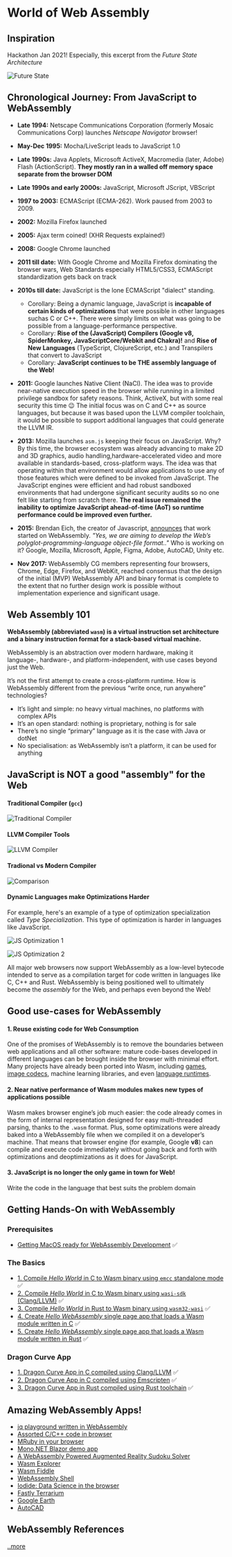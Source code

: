 # World of Web Assembly

## Inspiration

Hackathon Jan 2021! Especially, this excerpt from the _Future State Architecture_

![Future State](https://us-east-1-anand-files.s3.amazonaws.com/future-state-excerpt.png)

## Chronological Journey: From JavaScript to WebAssembly

- **Late 1994:** Netscape Communications Corporation (formerly Mosaic Communications Corp) launches _Netscape Navigator_ browser!
- **May-Dec 1995:** Mocha/LiveScript leads to JavaScript 1.0
- **Late 1990s:** Java Applets, Microsoft ActiveX, Macromedia (later, Adobe) Flash (ActionScript). **They mostly ran in a walled off memory space separate from the browser DOM**
- **Late 1990s and early 2000s:** JavaScript, Microsoft JScript, VBScript
- **1997 to 2003:** ECMAScript (ECMA-262). Work paused from 2003 to 2009.
- **2002:** Mozilla Firefox launched
- **2005:** Ajax term coined! (XHR Requests explained!)
- **2008:** Google Chrome launched
- **2011 till date:** With Google Chrome and Mozilla Firefox dominating the browser wars, Web Standards especially HTML5/CSS3, ECMAScript standardization gets back on track
- **2010s till date:** JavaScript is the lone ECMAScript "dialect" standing.

  - Corollary: Being a dynamic language, JavaScript is **incapable of certain kinds of optimizations** that were possible in other languages suchas C or C++. There were simply limits on what was going to be possible from a language-performance perspective.
  - Corollary: **Rise of the (JavaScript) Compilers (Google v8, SpiderMonkey, JavaScriptCore/Webkit and Chakra)!** and **Rise of New Languages** (TypeScript, ClojureScript, etc.) and Transpilers that convert to JavaScript
  - Corollary: **JavaScript continues to be THE assembly language of the Web!**

- **2011:** Google launches Native Client (NaCl). The idea was to provide near-native execution speed in the browser while running in a limited privilege sandbox for safety reasons. Think, ActiveX, but with some real security this time :wink: The initial focus was on C and C++ as source languages, but because it was based upon the LLVM compiler toolchain, it would be possible to support additional languages that could generate the LLVM IR.
- **2013:** Mozilla launches `asm.js` keeping their focus on JavaScript. Why? By this time, the browser ecosystem was already advancing to make 2D and 3D graphics, audio handling,hardware-accelerated video and more available in standards-based, cross-platform ways. The idea was that operating within that environment would allow applications to use any of those features which were defined to be invoked from JavaScript. The JavaScript engines were efficient and had robust sandboxed environments that had undergone significant security audits so no one felt like starting from scratch there. **The real issue remained the inability to optimize JavaScript ahead-of-time (AoT) so runtime performance could be improved even further.**
- **2015:** Brendan Eich, the creator of Javascript, [announces](https://brendaneich.com/2015/06/from-asm-js-to-webassembly/) that work started on WebAssembly. _"Yes, we are aiming to develop the Web’s polyglot-programming-language object-file format.."_ Who is working on it? Google, Mozilla, Microsoft, Apple, Figma, Adobe, AutoCAD, Unity etc.
- **Nov 2017:** WebAssembly CG members representing four browsers, Chrome, Edge, Firefox, and WebKit, reached consensus that the design of the initial (MVP) WebAssembly API and binary format is complete to the extent that no further design work is possible without implementation experience and significant usage.

## Web Assembly 101

**WebAssembly (abbreviated `wasm`) is a virtual instruction set architecture and a binary instruction format for a stack-based virtual machine.**

WebAssembly is an abstraction over modern hardware, making it language-, hardware-,
and platform-independent, with use cases beyond just the
Web.

It’s not the first attempt to create a cross-platform runtime. How is WebAssembly different from the previous “write once, run anywhere” technologies?

- It’s light and simple: no heavy virtual machines, no platforms with complex APIs
- It’s an open standard: nothing is proprietary, nothing is for sale
- There’s no single “primary” language as it is the case with Java or dotNet
- No specialisation: as WebAssembly isn’t a platform, it can be used for anything

## JavaScript is NOT a good "assembly" for the Web

#### Traditional Compiler (`gcc`)

![Traditional Compiler](https://us-east-1-anand-files.s3.amazonaws.com/traditional-compiler.png)

#### LLVM Compiler Tools

![LLVM Compiler](https://us-east-1-anand-files.s3.amazonaws.com/llvm-compiler.png)

#### Tradional vs Modern Compiler

![Comparison](https://us-east-1-anand-files.s3.amazonaws.com/tradition-vs-llvm-compiler-comparison.png)

#### Dynamic Languages make Optimizations Harder

For example, here's an example of a type of optimization specialization called _Type Specialization_. This type of optimization is harder in languages like JavaScript.

![JS Optimization 1](https://us-east-1-anand-files.s3.amazonaws.com/javascript-optimization-1.png)

![JS Optimization 2](https://us-east-1-anand-files.s3.amazonaws.com/javascript-optimization-2.png)

All major web browsers now support WebAssembly as a low-level bytecode intended to serve as a compilation target for code written in languages like C, C++ and Rust. WebAssembly is being positioned well to ultimately become the _assembly_ for the Web, and perhaps even beyond the Web!

## Good use-cases for WebAssembly

#### 1. Reuse existing code for Web Consumption

One of the promises of WebAssembly is to remove the boundaries between web applications and all other software: mature code-bases developed in different languages can be brought inside the browser with minimal effort. Many projects have already been ported into Wasm, including [games](http://wasm.continuation-labs.com/d3demo/), [image codecs](https://squoosh.app/), machine learning libraries, and even [language runtimes](https://ruby.dj/).

#### 2. Near native performance of Wasm modules makes new types of applications possible

Wasm makes browser engine’s job much easier: the code already comes in the form of internal representation designed for easy multi-threaded parsing, thanks to the `.wasm` format. Plus, some optimizations were already baked into a WebAssembly file when we compiled it on a developer’s machine. That means that browser engine (for example, Google **v8**) can compile and execute code immediately without going back and forth with optimizations and deoptimizations as it does for JavaScript.

#### 3. JavaScript is no longer the only game in town for Web!

Write the code in the language that best suits the problem domain

## Getting Hands-On with WebAssembly

### Prerequisites

- [Getting MacOS ready for WebAssembly Development](https://github.com/indrayam/wasm-hackathon/blob/main/nerd-notes/install-wasm-tools.md) ✅

### The Basics

- [1. Compile _Hello World_ in C to Wasm binary using `emcc` standalone mode](https://github.com/indrayam/wasm-hackathon/blob/main/nerd-notes/hello-world-in-c-emcc.md) ✅
- [2. Compile _Hello World_ in C to Wasm binary using `wasi-sdk` (Clang/LLVM)](https://github.com/indrayam/wasm-hackathon/blob/main/nerd-notes/hello-world-in-c-wasi-sdk.md) ✅
- [3. Compile _Hello World_ in Rust to Wasm binary using `wasm32-wasi`](https://github.com/indrayam/wasm-hackathon/blob/main/nerd-notes/hello-world-in-rust.md) ✅
- [4. Create _Hello WebAssembly_ single page app that loads a Wasm module written in C](https://github.com/indrayam/wasm-hackathon/blob/main/nerd-notes/hello-webassembly-in-c.md) ✅
- [5. Create _Hello WebAssembly_ single page app that loads a Wasm module written in Rust](https://github.com/indrayam/wasm-hackathon/blob/main/nerd-notes/hello-webassembly-in-rust.md) ✅

### Dragon Curve App

- [1. Dragon Curve App in C compiled using Clang/LLVM](https://github.com/indrayam/wasm-hackathon/blob/main/nerd-notes/c-to-web-assembly-1.md) ✅
- [2. Dragon Curve App in C compiled using Emscripten](https://github.com/indrayam/wasm-hackathon/blob/main/nerd-notes/c-to-web-assembly-2.md) ✅
- [3. Dragon Curve App in Rust compiled using Rust toolchain](https://github.com/indrayam/wasm-hackathon/blob/main/nerd-notes/rust-to-web-assembly.md) ✅

## Amazing WebAssembly Apps!

- [jq playground written in WebAssembly](https://www.jqkungfu.com/)
- [Assorted C/C++ code in browser](https://tbfleming.github.io/)
- [MRuby in your browser](https://ruby.dj/)
- [Mono.NET Blazor demo app](https://blazor-demo.github.io/Counter)
- [A WebAssembly Powered Augmented Reality Sudoku Solver](https://blog.scottlogic.com/2020/01/03/webassembly-sudoku-solver.html)
- [Wasm Explorer](http://mbebenita.github.io/WasmExplorer/)
- [Wasm Fiddle](https://wasdk.github.io/WasmFiddle/)
- [WebAssembly Shell](https://webassembly.sh/)
- [Iodide: Data Science in the browser](https://alpha.iodide.io/)
- [Fastly Terrarium](https://wasm.fastlylabs.com/)
- [Google Earth](https://www.google.com/earth/)
- [AutoCAD](https://web.autocad.com)

## WebAssembly References

[..more](References.md)
